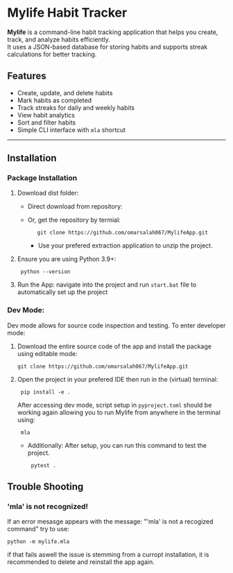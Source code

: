 # Mylife Habit Tracker 

**Mylife** is a command-line habit tracking application that helps you create, track, and analyze habits efficiently.  
It uses a JSON-based database for storing habits and supports streak calculations for better tracking.

## Features
-  Create, update, and delete habits
-  Mark habits as completed
-  Track streaks for daily and weekly habits
-  View habit analytics
-  Sort and filter habits
-  Simple CLI interface with `mla` shortcut

---

## Installation
### Package Installation
1. Download dist folder:
    
   - Direct download from repository: 

   - Or, get the repository by termial:
        
            
            git clone https://github.com/omarsalah067/MylifeApp.git
      - Use your prefered extraction application to unzip the project.

2. Ensure you are using Python 3.9+:
    
        python --version
3. Run the App:
    navigate into the project and run `start.bat` file to automatically set up the project


### Dev Mode:
Dev mode allows for source code inspection and testing.
To enter developer mode:
1.  Download the entire source code of the app and install the package using editable mode:
    
        git clone https://github.com/omarsalah067/MylifeApp.git
2. Open the project in your prefered IDE then run in the (virtual) terminal:

        pip install -e .

    After accessing dev mode, script setup in `pyproject.toml` should be working again allowing you to run Mylife from anywhere in the terminal using:

        mla
     - Additionally: After setup, you can run this command to test the project.
     
            pytest .
        
## Trouble Shooting
### 'mla' is not recognized!
If an error mesasge appears with the message: "'mla' is not a recogized command" try to use:

    python -m mylife.mla

if that fails aswell the issue is stemming from a curropt installation, it is recommended to delete and reinstall the app again.
